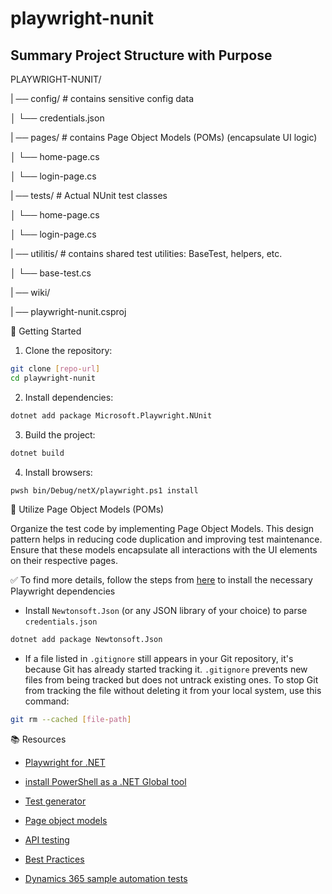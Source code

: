 # playwright-nunit

## Summary Project Structure with Purpose

PLAYWRIGHT-NUNIT/

| ── config/                # contains sensitive config data

│    └── credentials.json   

| ── pages/         # contains Page Object Models (POMs) (encapsulate UI logic)
 
│    └── home-page.cs

│    └── login-page.cs   

| ── tests/         # Actual NUnit test classes

│    └── home-page.cs

│    └── login-page.cs  

| ── utilitis/      # contains shared test utilities: BaseTest, helpers, etc.

│    └── base-test.cs

| ── wiki/

| ── playwright-nunit.csproj


🚀 Getting Started

1. Clone the repository:

```bash
git clone [repo-url]
cd playwright-nunit
```

2. Install dependencies:

```bash
dotnet add package Microsoft.Playwright.NUnit
```

3. Build the project:

```bash
dotnet build
```

4. Install browsers:

```bash
pwsh bin/Debug/netX/playwright.ps1 install
```


🧩 Utilize Page Object Models (POMs)

Organize the test code by implementing Page Object Models. This design pattern helps in reducing code duplication and improving test maintenance. 
Ensure that these models encapsulate all interactions with the UI elements on their respective pages.

✅ To find more details, follow the steps from [here](https://playwright.dev/dotnet/docs/intro#introduction) to install the necessary Playwright dependencies

- Install `Newtonsoft.Json` (or any JSON library of your choice) to parse `credentials.json`

```bash
dotnet add package Newtonsoft.Json
```

- If a file listed in `.gitignore` still appears in your Git repository, it's because Git has already started tracking it. `.gitignore` prevents new files from being tracked but does not untrack existing ones. To stop Git from tracking the file without deleting it from your local system, use this command:

```bash
git rm --cached [file-path]
```


📚 Resources

- [Playwright for .NET](https://playwright.dev/dotnet/docs/intro)

- [install PowerShell as a .NET Global tool](https://learn.microsoft.com/en-us/powershell/scripting/install/installing-powershell-on-windows?view=powershell-7.5#install-as-a-net-global-tool)

- [Test generator](https://playwright.dev/dotnet/docs/codegen)

- [Page object models](https://playwright.dev/dotnet/docs/pom)

- [API testing](https://playwright.dev/dotnet/docs/api-testing)

- [Best Practices](https://playwright.dev/docs/best-practices)

- [Dynamics 365 sample automation tests](https://github.com/microsoft/Dynamics-365-FastTrack-Implementation-Assets/tree/master/Customer%20Service/Testing/Automation/Playwright/Samples/automation)
